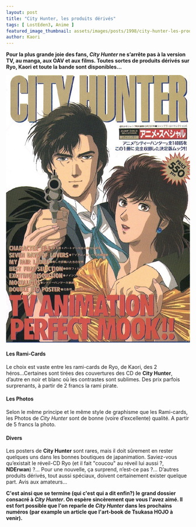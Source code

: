 ```yaml
---
layout: post
title: "City Hunter, les produits dérivés"
tags: [ LostEden3, Anime ]
featured_image_thumbnail: assets/images/posts/1998/city-hunter-les-produites-derives.jpg
author: Kaori
---
```


**Pour la plus grande joie des fans, *City Hunter* ne s’arrête pas à la version TV, au manga, aux OAV et aux films. Toutes sortes de produits dérivés sur Ryo, Kaori et toute la bande sont disponibles...**

![City Hunter, Dramatic Master II](assets/images/posts/1998/city-hunter-les-produites-derives.jpg)

#### Les Rami-Cards

Le choix est vaste entre les rami-cards de Ryo, de Kaori, des 2 héros...Certaines sont tirées des couvertures des CD de **City Hunter**, d’autre en noir et blanc où les contrastes sont sublimes. Des prix parfois surprenants, à partir de 2 francs la rami pirate.

#### Les Photos

Selon le même principe et le même style de graphisme que les Rami-cards, les Photos de *City Hunter* sont de bonne (voire d’excellente) qualité. A partir de 5 francs la photo.

#### Divers

Les posters de **City Hunter** sont rares, mais il doit sûrement en rester quelques uns dans les bonnes boutiques de japanimation. Saviez-vous qu’existait le réveil-CD Ryo (et il fait "coucou" au réveil lui aussi ?, **NDErwan**) ?... Pour une nouvelle, ça surprend, n’est-ce pas ?... D’autres produits dérivés, tout aussi spéciaux, doivent certainement exister quelque part. Avis aux amateurs... 

**C'est ainsi que se termine (qui c'est qui a dit enfin?) le grand dossier consacré à *City Hunter*. On espère sincèrement que vous l'avez aimé. Il est fort possible que l'on reparle de *City Hunter* dans les prochains numéros (par example un article que l'art-book de Tsukasa HOJO à venir).**